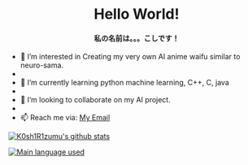 <h1 align="center"> Hello World!</h1>
<h4 align="center"> 私の名前は。。。こしです！</h4>

- 👀 I’m interested in Creating my very own AI anime waifu similar to neuro-sama.
- 
- 🌱 I’m currently learning python machine learning, C++, C, java
- 
- 💞️ I’m looking to collaborate on my AI project.
- 
- 📫 Reach me via: <a href="johnbenedictmonares@gmail.com">My Email<a href>
 
![K0sh1R1zumu's github stats](https://github-readme-stats.vercel.app/api?username=K0sh1R1zumu&hide_title=false&hide_border=true&show_icons=true&include_all_commits=true&line_height=21&theme=dracula)
 
 ![ Main language used ](https://github-readme-stats.vercel.app/api/top-langs/?username=K0sh1R1zumu&hide_title=false&hide_border=true&layout=compact&theme=dracula)

<!---
K0sh1R1zumu/K0sh1R1zumu is a ✨ special ✨ repository because its `README.md` (this file) appears on your GitHub profile.
You can click the Preview link to take a look at your changes.
--->
